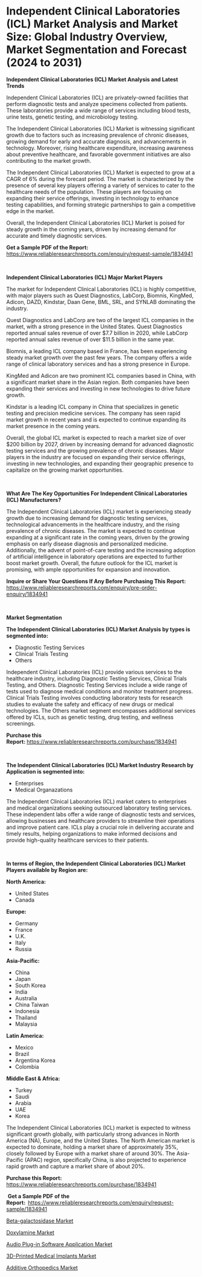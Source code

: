 <p><h1>Independent Clinical Laboratories (ICL) Market Analysis and Market Size: Global Industry Overview, Market Segmentation and Forecast (2024 to 2031)</h1></p><p><strong>Independent Clinical Laboratories (ICL) Market Analysis and Latest Trends</strong></p>
<p><p>Independent Clinical Laboratories (ICL) are privately-owned facilities that perform diagnostic tests and analyze specimens collected from patients. These laboratories provide a wide range of services including blood tests, urine tests, genetic testing, and microbiology testing. </p><p>The Independent Clinical Laboratories (ICL) Market is witnessing significant growth due to factors such as increasing prevalence of chronic diseases, growing demand for early and accurate diagnosis, and advancements in technology. Moreover, rising healthcare expenditure, increasing awareness about preventive healthcare, and favorable government initiatives are also contributing to the market growth.</p><p>The Independent Clinical Laboratories (ICL) Market is expected to grow at a CAGR of 6% during the forecast period. The market is characterized by the presence of several key players offering a variety of services to cater to the healthcare needs of the population. These players are focusing on expanding their service offerings, investing in technology to enhance testing capabilities, and forming strategic partnerships to gain a competitive edge in the market.</p><p>Overall, the Independent Clinical Laboratories (ICL) Market is poised for steady growth in the coming years, driven by increasing demand for accurate and timely diagnostic services.</p></p>
<p><strong>Get a Sample PDF of the Report:&nbsp;</strong> <a href="https://www.reliableresearchreports.com/enquiry/request-sample/1834941">https://www.reliableresearchreports.com/enquiry/request-sample/1834941</a></p>
<p>&nbsp;</p>
<p><strong>Independent Clinical Laboratories (ICL) Major Market Players</strong></p>
<p><p>The market for Independent Clinical Laboratories (ICL) is highly competitive, with major players such as Quest Diagnostics, LabCorp, Biomnis, KingMed, Adicon, DAZD, Kindstar, Daan Gene, BML, SRL, and SYNLAB dominating the industry.</p><p>Quest Diagnostics and LabCorp are two of the largest ICL companies in the market, with a strong presence in the United States. Quest Diagnostics reported annual sales revenue of over $7.7 billion in 2020, while LabCorp reported annual sales revenue of over $11.5 billion in the same year.</p><p>Biomnis, a leading ICL company based in France, has been experiencing steady market growth over the past few years. The company offers a wide range of clinical laboratory services and has a strong presence in Europe.</p><p>KingMed and Adicon are two prominent ICL companies based in China, with a significant market share in the Asian region. Both companies have been expanding their services and investing in new technologies to drive future growth.</p><p>Kindstar is a leading ICL company in China that specializes in genetic testing and precision medicine services. The company has seen rapid market growth in recent years and is expected to continue expanding its market presence in the coming years.</p><p>Overall, the global ICL market is expected to reach a market size of over $200 billion by 2027, driven by increasing demand for advanced diagnostic testing services and the growing prevalence of chronic diseases. Major players in the industry are focused on expanding their service offerings, investing in new technologies, and expanding their geographic presence to capitalize on the growing market opportunities.</p></p>
<p>&nbsp;</p>
<p><strong>What Are The Key Opportunities For Independent Clinical Laboratories (ICL) Manufacturers?</strong></p>
<p><p>The Independent Clinical Laboratories (ICL) market is experiencing steady growth due to increasing demand for diagnostic testing services, technological advancements in the healthcare industry, and the rising prevalence of chronic diseases. The market is expected to continue expanding at a significant rate in the coming years, driven by the growing emphasis on early disease diagnosis and personalized medicine. Additionally, the advent of point-of-care testing and the increasing adoption of artificial intelligence in laboratory operations are expected to further boost market growth. Overall, the future outlook for the ICL market is promising, with ample opportunities for expansion and innovation.</p></p>
<p><strong>Inquire or Share Your Questions If Any Before Purchasing This Report:</strong> <a href="https://www.reliableresearchreports.com/enquiry/pre-order-enquiry/1834941">https://www.reliableresearchreports.com/enquiry/pre-order-enquiry/1834941</a></p>
<p>&nbsp;</p>
<p><strong>Market Segmentation</strong></p>
<p><strong>The Independent Clinical Laboratories (ICL) Market Analysis by types is segmented into:</strong></p>
<p><ul><li>Diagnostic Testing Services</li><li>Clinical Trials Testing</li><li>Others</li></ul></p>
<p><p>Independent Clinical Laboratories (ICL) provide various services to the healthcare industry, including Diagnostic Testing Services, Clinical Trials Testing, and Others. Diagnostic Testing Services include a wide range of tests used to diagnose medical conditions and monitor treatment progress. Clinical Trials Testing involves conducting laboratory tests for research studies to evaluate the safety and efficacy of new drugs or medical technologies. The Others market segment encompasses additional services offered by ICLs, such as genetic testing, drug testing, and wellness screenings.</p></p>
<p><strong>Purchase this Report:&nbsp;</strong><a href="https://www.reliableresearchreports.com/purchase/1834941">https://www.reliableresearchreports.com/purchase/1834941</a></p>
<p>&nbsp;</p>
<p><strong>The Independent Clinical Laboratories (ICL) Market Industry Research by Application is segmented into:</strong></p>
<p><ul><li>Enterprises</li><li>Medical Organazations</li></ul></p>
<p><p>The Independent Clinical Laboratories (ICL) market caters to enterprises and medical organizations seeking outsourced laboratory testing services. These independent labs offer a wide range of diagnostic tests and services, allowing businesses and healthcare providers to streamline their operations and improve patient care. ICLs play a crucial role in delivering accurate and timely results, helping organizations to make informed decisions and provide high-quality healthcare services to their patients.</p></p>
<p>&nbsp;</p>
<p><strong>In terms of Region, the Independent Clinical Laboratories (ICL) Market Players available by Region are:</strong></p>
<p>
    <p> <strong> North America: </strong>
        <ul>
            <li>United States</li>
            <li>Canada</li>
        </ul>
        </p> 
    <p> <strong> Europe: </strong>
        <ul>
            <li>Germany</li>
            <li>France</li>
            <li>U.K.</li>
            <li>Italy</li>
            <li>Russia</li>
        </ul>
        </p> 
    <p> <strong> Asia-Pacific: </strong>
        <ul>
            <li>China</li>
            <li>Japan</li>
            <li>South Korea</li>
            <li>India</li>
            <li>Australia</li>
            <li>China Taiwan</li>
            <li>Indonesia</li>
            <li>Thailand</li>
            <li>Malaysia</li>
        </ul>
        </p> 
    <p> <strong> Latin America: </strong>
        <ul>
            <li>Mexico</li>
            <li>Brazil</li>
            <li>Argentina Korea</li>
            <li>Colombia</li>
        </ul>
        </p> 
    <p> <strong> Middle East & Africa: </strong>
        <ul>
            <li>Turkey</li>
            <li>Saudi</li>
            <li>Arabia</li>
            <li>UAE</li>
            <li>Korea</li>
        </ul>
    </p>
    </p>
<p><p>The Independent Clinical Laboratories (ICL) market is expected to witness significant growth globally, with particularly strong advances in North America (NA), Europe, and the United States. The North American market is expected to dominate, holding a market share of approximately 35%, closely followed by Europe with a market share of around 30%. The Asia-Pacific (APAC) region, specifically China, is also projected to experience rapid growth and capture a market share of about 20%.</p></p>
<p><strong>Purchase this Report: </strong><a href="https://www.reliableresearchreports.com/purchase/1834941">https://www.reliableresearchreports.com/purchase/1834941</a></p>
<p>&nbsp;<strong>Get a Sample PDF of the Report:&nbsp;&nbsp;</strong><a href="https://www.reliableresearchreports.com/enquiry/request-sample/1834941">https://www.reliableresearchreports.com/enquiry/request-sample/1834941</a></p>
<p><strong></strong></p>
<p><p><a href="https://github.com/rahu1506/Market-Research-Report-List-3/blob/main/beta-galactosidase-market.md">Beta-galactosidase Market</a></p><p><a href="https://medium.com/@jamesvasquez75/decoding-doxylamine-market-metrics-market-share-trends-and-growth-patterns-414b9c9ebe0e">Doxylamine Market</a></p><p><a href="https://github.com/FassouRP/Market-Research-Report-List-3/blob/main/audio-plug-in-software-application-market.md">Audio Plug-in Software Application Market</a></p><p><a href="https://issuu.com/reportprime-2/docs/3d-printed-medical-implants-market-size-2030.pptx">3D-Printed Medical Implants Market</a></p><p><a href="https://issuu.com/reportprime-2/docs/additive-orthopedics-market-size-2030.pptx">Additive Orthopedics Market</a></p></p>
